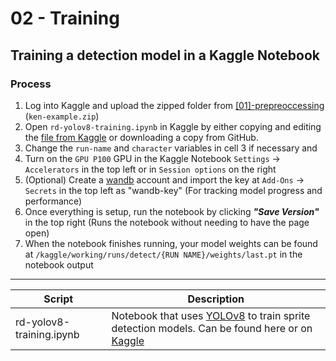 # 02 - Training
## Training a detection model in a Kaggle Notebook

### Process
1. Log into Kaggle and upload the zipped folder from [[01]-prepreoccessing](https://github.com/Tyler-Edwards-E/raging-download/tree/main/%5B01%5D-preprocessing) (`ken-example.zip`)
2. Open `rd-yolov8-training.ipynb` in Kaggle by either copying and editing the [file from Kaggle](https://www.kaggle.com/code/tyedwardse/rd-yolov8-training-example-copy/notebook) or downloading a copy from GitHub.
3. Change the `run-name` and `character` variables in cell 3 if necessary and
4. Turn on the `GPU P100` GPU in the Kaggle Notebook `Settings` -> `Accelerators` in the top left or in `Session options` on the right
5. (Optional) Create a [wandb](https://wandb.ai/site) account and import the key at `Add-Ons` -> `Secrets` in the top left as "wandb-key" (For tracking model progress and performance)
6. Once everything is setup, run the notebook by clicking _**"Save Version"**_ in the top right (Runs the notebook without needing to have the page open)
7. When the notebook finishes running, your model weights can be found at `/kaggle/working/runs/detect/{RUN NAME}/weights/last.pt` in the notebook output


___

**Script** | **Description** |
--- | --- | 
rd-yolov8-training.ipynb | Notebook that uses [YOLOv8](https://github.com/ultralytics/ultralytics) to train sprite detection models. Can be found here or on [Kaggle](https://www.kaggle.com/code/tyedwardse/rd-yolov8-training-example-copy/notebook) | 
